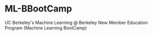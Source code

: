 # ML-BBootCamp
UC Berkeley's Machine Learning @ Berkeley New Member Education Program (Machine Learning BootCamp)
